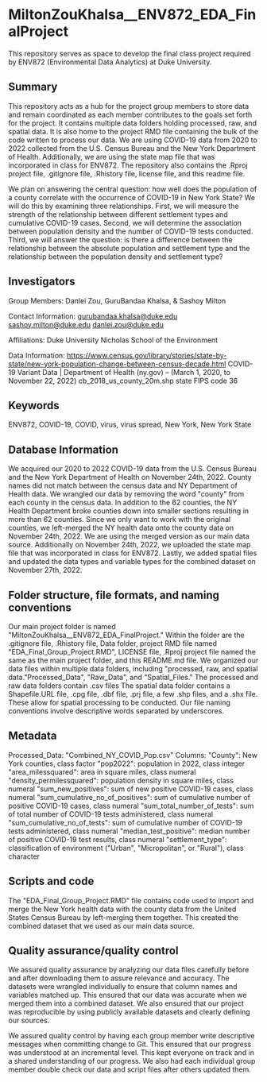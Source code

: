 # MiltonZouKhalsa__ENV872_EDA_FinalProject

This repository serves as space to develop the final class project required by ENV872 (Environmental Data Analytics) at Duke University.

## Summary

This repository acts as a hub for the project group members to store data and remain coordinated as each member contributes to the goals set forth for the project.  It contains multiple data folders holding processed, raw, and spatial data.  It is also home to the project RMD file containing the bulk of the code written to process our data.  We are using COVID-19 data from 2020 to 2022 collected from the U.S. Census Bureau and the New York Department of Health. Additionally, we are using the state map file that was incorporated in class for ENV872.  The repository also contains the .Rproj project file, .gitignore file, .Rhistory file, license file, and this readme file.

We plan on answering the central question: how well does the population of a county correlate with the occurrence of COVID-19 in New York State?  We will do this by examining three relationships.  First, we will measure the strength of the relationship between different settlement types and cumulative COVID-19 cases.  Second, we will determine the association between population density and the number of COVID-19 tests conducted.  Third, we will answer the question: is there a difference between the relationship between the absolute population and settlement type and the relationship between the population density and settlement type?

## Investigators

Group Members:
Danlei Zou, GuruBandaa Khalsa, & Sashoy Milton

Contact Information:
gurubandaa.khalsa@duke.edu
sashoy.milton@duke.edu
danlei.zou@duke.edu

Affiliations: Duke University Nicholas School of the Environment

Data Information:
https://www.census.gov/library/stories/state-by-state/new-york-population-change-between-census-decade.html
COVID-19 Variant Data | Department of Health (ny.gov) – (March 1, 2020,  to November 22, 2022)
cb_2018_us_county_20m.shp state FIPS code 36

## Keywords

ENV872, COVID-19, COVID, virus, virus spread, New York, New York State

## Database Information

We acquired our 2020 to 2022 COVID-19 data from the U.S. Census Bureau and the New York Department of Health on November 24th, 2022.  County names did not match between the census data and NY Department of Health data.  We wrangled our data by removing the word "county" from each county in the census data.  In addition to the 62 counties, the NY Health Department broke counties down into smaller sections resulting in more than 62 counties.  Since we only want to work with the original counties, we left-merged the NY health data onto the county data on November 24th, 2022.  We are using the merged version as our main data source.  Additionally on November 24th, 2022, we uploaded the state map file that was incorporated in class for ENV872.  Lastly, we added spatial files and updated the data types and variable types for the combined dataset on November 27th, 2022.

## Folder structure, file formats, and naming conventions 

Our main project folder is named "MiltonZouKhalsa__ENV872_EDA_FinalProject."  Within the folder are the  .gitignore file, .Rhistory file, Data folder, project RMD file named "EDA_Final_Group_Project.RMD", LICENSE file, .Rproj project file named the same as the main project folder, and this README.md file.  We organized our data files within multiple data folders, including "processed, raw, and spatial data."Processed_Data", "Raw_Data", and "Spatial_Files."  The processed and raw data folders contain .csv files  The spatial data folder contains a Shapefile.URL file, .cpg file, .dbf file, .prj file, a few .shp files, and a .shx file.  These allow for spatial processing to be conducted.  Our file naming conventions involve descriptive words separated by underscores.

## Metadata

Processed_Data: "Combined_NY_COVID_Pop.csv"
Columns:
"County": New York counties, class factor
"pop2022": population in 2022, class integer
"area_milessquared": area in square miles, class numeral
"density_permilessquared": population density in square miles, class numeral
"sum_new_positives": sum of new positive COVID-19 cases, class numeral
"sum_cumulative_no_of_positives": sum of cumulative number of positive COVID-19 cases, class numeral "sum_total_number_of_tests": sum of total number of COVID-19 tests administered, class numeral
"sum_cumulative_no_of_tests": sum of cumulative number of COVID-19 tests administered, class numeral
"median_test_positive": median number of positive COVID-19 test results, class numeral
"settlement_type": classification of environment ("Urban", "Micropolitan", or "Rural"), class character



## Scripts and code

The "EDA_Final_Group_Project.RMD" file contains code used to import and merge the New York health data with the county data from the United States Census Bureau by left-merging them together.  This created the combined dataset that we used as our main data source.

## Quality assurance/quality control

We assured quality assurance by analyzing our data files carefully before and after downloading them to assure relevance and accuracy.  The datasets were wrangled individually to ensure that column names and variables matched up.  This ensured that our data was accurate when we merged them into a combined dataset.  We also ensured that our project was reproducible by using publicly available datasets and clearly defining our sources.

We assured quality control by having each group member write descriptive messages when committing change to Git.  This ensured that our progress was understood at an incremental level.  This kept everyone on track and in a shared understanding of our progress.  We also had each individual group member double check our data and script files after others updated them.
